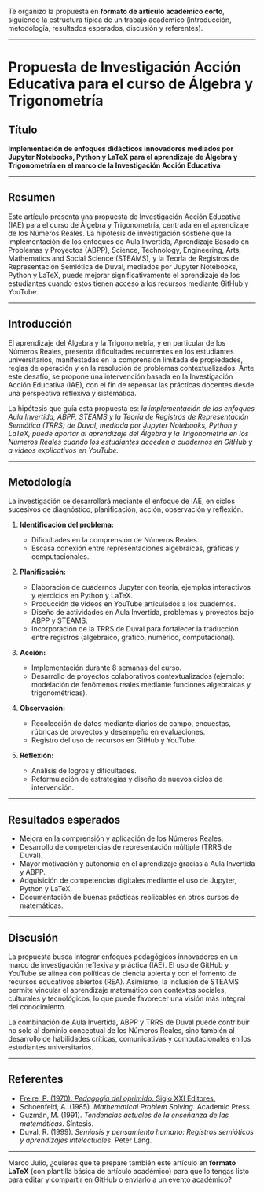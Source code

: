 

Te organizo la propuesta en **formato de artículo académico corto**, siguiendo la estructura típica de un trabajo académico (introducción, metodología, resultados esperados, discusión y referentes).

---

# Propuesta de Investigación Acción Educativa para el curso de Álgebra y Trigonometría

## **Título**

**Implementación de enfoques didácticos innovadores mediados por Jupyter Notebooks, Python y LaTeX para el aprendizaje de Álgebra y Trigonometría en el marco de la Investigación Acción Educativa**

---

## **Resumen**

Este artículo presenta una propuesta de Investigación Acción Educativa (IAE) para el curso de Álgebra y Trigonometría, centrada en el aprendizaje de los Números Reales. La hipótesis de investigación sostiene que la implementación de los enfoques de Aula Invertida, Aprendizaje Basado en Problemas y Proyectos (ABPP), Science, Technology, Engineering, Arts, Mathematics and Social Science (STEAMS), y la Teoría de Registros de Representación Semiótica de Duval, mediados por Jupyter Notebooks, Python y LaTeX, puede mejorar significativamente el aprendizaje de los estudiantes cuando estos tienen acceso a los recursos mediante GitHub y YouTube.

---

## **Introducción**

El aprendizaje del Álgebra y la Trigonometría, y en particular de los Números Reales, presenta dificultades recurrentes en los estudiantes universitarios, manifestadas en la comprensión limitada de propiedades, reglas de operación y en la resolución de problemas contextualizados. Ante este desafío, se propone una intervención basada en la Investigación Acción Educativa (IAE), con el fin de repensar las prácticas docentes desde una perspectiva reflexiva y sistemática.

La hipótesis que guía esta propuesta es: *la implementación de los enfoques Aula Invertida, ABPP, STEAMS y la Teoría de Registros de Representación Semiótica (TRRS) de Duval, mediada por Jupyter Notebooks, Python y LaTeX, puede aportar al aprendizaje del Álgebra y la Trigonometría en los Números Reales cuando los estudiantes acceden a cuadernos en GitHub y a videos explicativos en YouTube.*

---

## **Metodología**

La investigación se desarrollará mediante el enfoque de IAE, en ciclos sucesivos de diagnóstico, planificación, acción, observación y reflexión.

1. **Identificación del problema:**

   * Dificultades en la comprensión de Números Reales.
   * Escasa conexión entre representaciones algebraicas, gráficas y computacionales.

2. **Planificación:**

   * Elaboración de cuadernos Jupyter con teoría, ejemplos interactivos y ejercicios en Python y LaTeX.
   * Producción de videos en YouTube articulados a los cuadernos.
   * Diseño de actividades en Aula Invertida, problemas y proyectos bajo ABPP y STEAMS.
   * Incorporación de la TRRS de Duval para fortalecer la traducción entre registros (algebraico, gráfico, numérico, computacional).

3. **Acción:**

   * Implementación durante 8 semanas del curso.
   * Desarrollo de proyectos colaborativos contextualizados (ejemplo: modelación de fenómenos reales mediante funciones algebraicas y trigonométricas).

4. **Observación:**

   * Recolección de datos mediante diarios de campo, encuestas, rúbricas de proyectos y desempeño en evaluaciones.
   * Registro del uso de recursos en GitHub y YouTube.

5. **Reflexión:**

   * Análisis de logros y dificultades.
   * Reformulación de estrategias y diseño de nuevos ciclos de intervención.

---

## **Resultados esperados**

* Mejora en la comprensión y aplicación de los Números Reales.
* Desarrollo de competencias de representación múltiple (TRRS de Duval).
* Mayor motivación y autonomía en el aprendizaje gracias a Aula Invertida y ABPP.
* Adquisición de competencias digitales mediante el uso de Jupyter, Python y LaTeX.
* Documentación de buenas prácticas replicables en otros cursos de matemáticas.

---

## **Discusión**

La propuesta busca integrar enfoques pedagógicos innovadores en un marco de investigación reflexiva y práctica (IAE). El uso de GitHub y YouTube se alinea con políticas de ciencia abierta y con el fomento de recursos educativos abiertos (REA). Asimismo, la inclusión de STEAMS permite vincular el aprendizaje matemático con contextos sociales, culturales y tecnológicos, lo que puede favorecer una visión más integral del conocimiento.

La combinación de Aula Invertida, ABPP y TRRS de Duval puede contribuir no solo al dominio conceptual de los Números Reales, sino también al desarrollo de habilidades críticas, comunicativas y computacionales en los estudiantes universitarios.

---

## **Referentes**

* [Freire, P. (1970). *Pedagogía del oprimido*. Siglo XXI Editores.](chrome-extension://efaidnbmnnnibpcajpcglclefindmkaj/https://www.servicioskoinonia.org/biblioteca/general/FreirePedagogiadelOprimido.pdf)
* Schoenfeld, A. (1985). *Mathematical Problem Solving*. Academic Press.
* Guzmán, M. (1991). *Tendencias actuales de la enseñanza de las matemáticas*. Síntesis.
* Duval, R. (1999). *Semiosis y pensamiento humano: Registros semióticos y aprendizajes intelectuales*. Peter Lang.

---

Marco Julio, ¿quieres que te prepare también este artículo en **formato LaTeX** (con plantilla básica de artículo académico) para que lo tengas listo para editar y compartir en GitHub o enviarlo a un evento académico?
